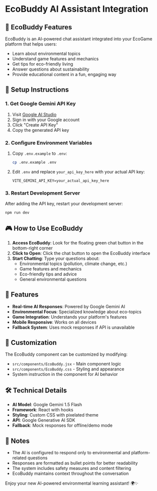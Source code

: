 # EcoBuddy AI Assistant Integration

## 🌱 EcoBuddy Features

EcoBuddy is an AI-powered chat assistant integrated into your EcoGame platform that helps users:

- Learn about environmental topics
- Understand game features and mechanics
- Get tips for eco-friendly living
- Answer questions about sustainability
- Provide educational content in a fun, engaging way

## 🚀 Setup Instructions

### 1. Get Google Gemini API Key

1. Visit [Google AI Studio](https://makersuite.google.com/app/apikey)
2. Sign in with your Google account
3. Click "Create API Key"
4. Copy the generated API key

### 2. Configure Environment Variables

1. Copy `.env.example` to `.env`:
   ```bash
   cp .env.example .env
   ```

2. Edit `.env` and replace `your_api_key_here` with your actual API key:
   ```
   VITE_GEMINI_API_KEY=your_actual_api_key_here
   ```

### 3. Restart Development Server

After adding the API key, restart your development server:
```bash
npm run dev
```

## 🎮 How to Use EcoBuddy

1. **Access EcoBuddy**: Look for the floating green chat button in the bottom-right corner
2. **Click to Open**: Click the chat button to open the EcoBuddy interface
3. **Start Chatting**: Type your questions about:
   - Environmental topics (pollution, climate change, etc.)
   - Game features and mechanics
   - Eco-friendly tips and advice
   - General environmental questions

## 🔧 Features

- **Real-time AI Responses**: Powered by Google Gemini AI
- **Environmental Focus**: Specialized knowledge about eco-topics
- **Game Integration**: Understands your platform's features
- **Mobile Responsive**: Works on all devices
- **Fallback System**: Uses mock responses if API is unavailable

## 🎨 Customization

The EcoBuddy component can be customized by modifying:
- `src/components/EcoBuddy.jsx` - Main component logic
- `src/components/EcoBuddy.css` - Styling and appearance
- System instruction in the component for AI behavior

## 🛠️ Technical Details

- **AI Model**: Google Gemini 1.5 Flash
- **Framework**: React with hooks
- **Styling**: Custom CSS with pixelated theme
- **API**: Google Generative AI SDK
- **Fallback**: Mock responses for offline/demo mode

## 📝 Notes

- The AI is configured to respond only to environmental and platform-related questions
- Responses are formatted as bullet points for better readability
- The system includes safety measures and content filtering
- EcoBuddy maintains context throughout the conversation

Enjoy your new AI-powered environmental learning assistant! 🌍✨

